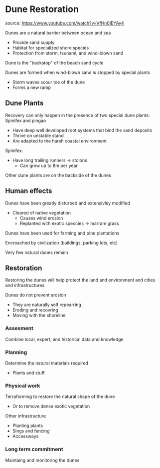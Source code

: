 # Dune Restoration

source: https://www.youtube.com/watch?v=VfHn0IEYAy4

Dunes are a natural barrier between ocean and sea
- Provide sand supply
- Habitat for specialized shore species
- Protection from storm, tsunami, and wind-blown sand

Dune is the "backstop" of the beach sand cycle

Dunes are formed when wind-blown sand is stopped by special plants
- Storm waves scour toe of the dune
- Forms a new ramp

## Dune Plants

Recovery can only happen in the presence of two special dune plants: Spinifex and pingao
- Have deep well developed root systems that bind the sand deposits
- Thrive on unstable stand
- Are adapted to the harsh coastal environment

Spinifex:
- Have long trailing runners -> stolons
    - Can grow up to 8m per year

Other dune plants are on the backside of the dunes

## Human effects

Dunes have been greatly disturbed and extensivley modified
- Cleared of native vegetation
    - Causes wind erosion
    - Replanted with exotic speccies -> marram grass

Dunes have been used for farming and pine plantations

Encroached by civilization (buildings, parking lots, etc)

Very few natural dunes remain

## Restoration

Restoring the dunes will help protect the land and environment and cities and infrastructures

Dunes do not prevent erosion
- They are naturally self repearring
- Eroding and recovring
- Moving with the shoreline

### Assesment

Combine local, expert, and historical data and knowledge

### Planning

Determine the natural materials required
- Plants and stuff

### Physical work

Terraforming to restore the natural shape of the dune
- Or to remove dense exotic vegetation

Other infrastructure
- Planting plants
- Sings and fencing
- Accessways

### Long term commitment

Maintaing and monitoring the dunes

